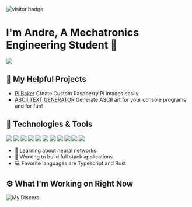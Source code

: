 ![visitor badge](https://page-views.glitch.me/badge?page_id=AndreCox.visitor-badge)
# I'm Andre, A Mechatronics Engineering Student 🤖


 <img src="https://github-readme-stats.vercel.app/api?username=AndreCox&count_private=true"/>
 
 ## 🔨 My Helpful Projects
 - [Pi Baker](https://github.com/AndreCox/PIBaker) Create Custom Raspberry Pi images easily.
 - [ASCII TEXT GENERATOR](https://andrecox.github.io/ASCII-Text-Generator/) Generate ASCII art for your console programs and for fun!

## 🔧 Technologies & Tools

![](https://img.shields.io/badge/Editor-VS_Code-informational?style=flat&logo=visual-studio-code&logoColor=white&color=6aa6f8)
![](https://img.shields.io/badge/Code-Python-informational?style=flat&logo=python&logoColor=white&color=6aa6f8)
![](https://img.shields.io/badge/Code-Rust-informational?style=flat&logo=rust&logoColor=white&color=6aa6f8)
![](https://img.shields.io/badge/Code-Dart-informational?style=flat&logo=dart&logoColor=white&color=6aa6f8)
![](https://img.shields.io/badge/Code-TypeScript-informational?style=flat&logo=typescript&logoColor=white&color=6aa6f8)
![](https://img.shields.io/badge/Code-JavaScript-informational?style=flat&logo=javascript&logoColor=white&color=6aa6f8)
![](https://img.shields.io/badge/Code-Flutter-informational?style=flat&logo=flutter&logoColor=white&color=6aa6f8)
![](https://img.shields.io/badge/Code-CPP-informational?style=flat&logo=cplusplus&logoColor=white&color=6aa6f8)
![](https://img.shields.io/badge/Code-React-informational?style=flat&logo=react&logoColor=white&color=6aa6f8)
![](https://img.shields.io/badge/Shell-Bash-informational?style=flat&logo=gnu-bash&logoColor=white&color=6aa6f8)
![](https://img.shields.io/badge/Tools-Docker-informational?style=flat&logo=docker&logoColor=white&color=6aa6f8)


- 🌱 Learning about neural networks
- 🔭 Working to build full stack applications
- 💻 Favorite languages are Typescript and Rust


## ⚙️ What I'm Working on Right Now
![My Discord](https://discord-readme-badge.vercel.app/api?id=555257331559038977)

<!--
**AndreCox/AndreCox** is a ✨ _special_ ✨ repository because its `README.md` (this file) appears on your GitHub profile.

Here are some ideas to get you started:

- 🔭 I’m currently working on ...
- 🌱 I’m currently learning ...
- 👯 I’m looking to collaborate on ...
- 🤔 I’m looking for help with ...
- 💬 Ask me about ...
- 📫 How to reach me: ...
- 😄 Pronouns: ...
- ⚡ Fun fact: ...
-->

